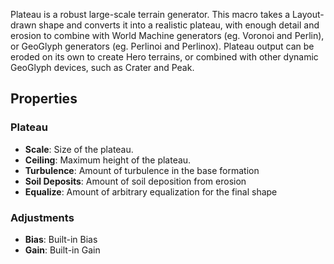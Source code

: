 Plateau is a robust large-scale terrain generator. This macro takes a Layout-drawn shape and converts it into a realistic plateau, with enough detail and erosion to combine with World Machine generators (eg. Voronoi and Perlin), or GeoGlyph generators (eg. Perlinoi and Perlinox). Plateau output can be eroded on its own to create Hero terrains, or combined with other dynamic GeoGlyph devices, such as Crater and Peak. 

## Properties

### Plateau 
- **Scale**: Size of the plateau.
- **Ceiling**: Maximum height of the plateau.
- **Turbulence**: Amount of turbulence in the base formation
- **Soil Deposits**: Amount of soil deposition from erosion
- **Equalize**: Amount of arbitrary equalization for the final shape
### Adjustments 
- **Bias**: Built-in Bias
- **Gain**: Built-in Gain





